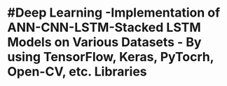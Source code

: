 # #Deep Learning -Implementation of ANN-CNN-LSTM-Stacked LSTM Models on Various Datasets - By using TensorFlow, Keras, PyTocrh, Open-CV, etc. Libraries
